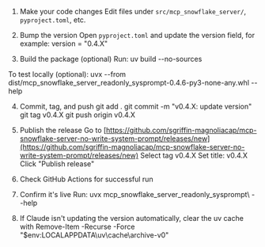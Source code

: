 1. Make your code changes
   Edit files under `src/mcp_snowflake_server/`, `pyproject.toml`, etc.

2. Bump the version
   Open `pyproject.toml` and update the version field, for example:
   version = "0.4.X"

3. Build the package (optional)
   Run:
   uv build --no-sources

To test locally (optional):
uvx --from dist/mcp\_snowflake\_server\_readonly\_sysprompt-0.4.6-py3-none-any.whl --help

4. Commit, tag, and push
   git add .
   git commit -m "v0.4.X: update version"
   git tag v0.4.X
   git push origin v0.4.X

5. Publish the release
   Go to [https://github.com/sgriffin-magnoliacap/mcp-snowflake-server-no-write-system-prompt/releases/new](https://github.com/sgriffin-magnoliacap/mcp-snowflake-server-no-write-system-prompt/releases/new)
   Select tag v0.4.X
   Set title: v0.4.X
   Click "Publish release"

6. Check GitHub Actions for successful run

7. Confirm it's live
   Run:
   uvx mcp\_snowflake\_server\_readonly\_sysprompt\ --help

8. If Claude isn't updating the version automatically, clear the uv cache with Remove-Item -Recurse -Force "$env:LOCALAPPDATA\uv\cache\archive-v0"

